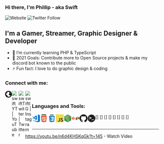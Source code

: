 ### Hi there, I'm Phillip - aka Swift

![Website](https://img.shields.io/website?label=SwiftDev.me&style=for-the-badge&url=https%3A%2F%2Fwww.swiftdev.me)
![Twitter Follow](https://img.shields.io/twitter/follow/OfficialSwiftTV?color=1DA1F2&logo=twitter&style=for-the-badge)

## I'm a Gamer, Streamer, Graphic Designer & Developer

- 🌱 I’m currently learning PHP & TypeScript
- 🥅 2021 Goals: Contribute more to Open Source projects & make my discord bot known to the public
- ⚡ Fun fact: I love to do graphic design & coding

### Connect with me:

[<img align="left" alt="swiftdev.me" width="22px" src="https://raw.githubusercontent.com/iconic/open-iconic/master/svg/globe.svg" />][website]
[<img align="left" alt="swiftYT | YouTube" width="22px" src="https://cdn.jsdelivr.net/npm/simple-icons@v3/icons/youtube.svg" />][youtube]
[<img align="left" alt="swiftTwitter | Twitter" width="22px" src="https://cdn.jsdelivr.net/npm/simple-icons@v3/icons/twitter.svg" />][twitter]
[<img align="left" alt="swiftIG | Instagram" width="22px" src="https://cdn.jsdelivr.net/npm/simple-icons@v3/icons/instagram.svg" />][instagram]

<br />

### Languages and Tools:

[<img align="left" alt="Visual Studio Code" width="26px" src="https://raw.githubusercontent.com/github/explore/80688e429a7d4ef2fca1e82350fe8e3517d3494d/topics/visual-studio-code/visual-studio-code.png" />]
[<img align="left" alt="HTML5" width="26px" src="https://raw.githubusercontent.com/github/explore/80688e429a7d4ef2fca1e82350fe8e3517d3494d/topics/html/html.png" />]
[<img align="left" alt="CSS3" width="26px" src="https://raw.githubusercontent.com/github/explore/80688e429a7d4ef2fca1e82350fe8e3517d3494d/topics/css/css.png" />]
[<img align="left" alt="JavaScript" width="26px" src="https://raw.githubusercontent.com/github/explore/80688e429a7d4ef2fca1e82350fe8e3517d3494d/topics/javascript/javascript.png" />]
[<img align="left" alt="Node.js" width="26px" src="https://raw.githubusercontent.com/github/explore/80688e429a7d4ef2fca1e82350fe8e3517d3494d/topics/nodejs/nodejs.png" />]
[<img align="left" alt="Git" width="26px" src="https://raw.githubusercontent.com/github/explore/80688e429a7d4ef2fca1e82350fe8e3517d3494d/topics/git/git.png" />]
[<img align="left" alt="GitHub" width="26px" src="https://raw.githubusercontent.com/github/explore/78df643247d429f6cc873026c0622819ad797942/topics/github/github.png" />]
[<img align="left" alt="Terminal" width="26px" src="https://raw.githubusercontent.com/github/explore/80688e429a7d4ef2fca1e82350fe8e3517d3494d/topics/terminal/terminal.png" />]
<br />
<br />

---

https://youtu.be/n6d4KHSKqGk?t=145 - Watch Video



[website]: https://www.swiftdev.me
[twitter]: https://twitter.com/OfficialSwiftTV
[youtube]: https://www.youtube.com/channel/UCNJM2t7bIUPBSsTNVp1qBtQ
[instagram]: https://www.instagram.com/swifttvofficial/
